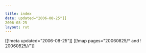 ```yaml
---

title: index
date: updated="2006-08-25"]]
2006-08-25
layout: rut
---
```


[[!meta updated="2006-08-25"]]
[[!map pages="20060825/* and ! 20060825/*/*"]]
